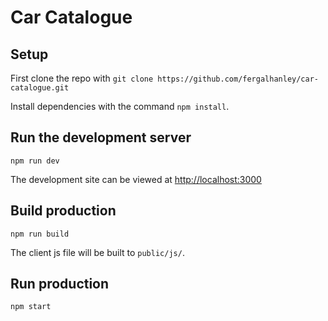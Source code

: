 # Car Catalogue

## Setup
First clone the repo with `git clone https://github.com/fergalhanley/car-catalogue.git`

Install dependencies with the command `npm install`.

## Run the development server

```
npm run dev
```

The development site can be viewed at [http://localhost:3000](http://localhost:3000)

## Build production

```
npm run build
```

The client js file will be built to `public/js/`.

## Run production

```
npm start
```
